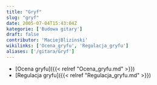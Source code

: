 ```yaml
---
title: "Gryf"
slug: "gryf"
date: 2005-07-04T15:43:04Z
kategorie: ['Budowa gitary']
draft: false
contributor: 'MaciejBlizinski'
wikilinks: ['Ocena_gryfu', 'Regulacja_gryfu']
aliases: ['/gitara/Gryf']
---
```

  - [Ocena gryfu]({{< relref "Ocena_gryfu.md" >}})
  - [Regulacja gryfu]({{< relref "Regulacja_gryfu.md" >}})


